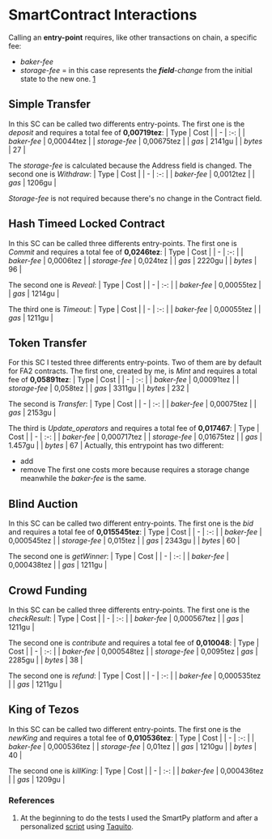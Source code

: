 # SmartContract Interactions
Calling an **entry-point** requires, like other transactions on chain, a specific fee:
* *baker-fee*
* *storage-fee* = in this case represents the ***field**-change* from the initial state to the new one.
[1](#references)

## Simple Transfer
In this SC can be called two differents entry-points.
The first one is the *deposit* and requires a total fee of **0,00719tez**:
| Type | Cost |
| - | :-: |
| *baker-fee* | 0,00044tez |
| *storage-fee* | 0,00675tez |
| *gas* | 2141gu |
| *bytes* | 27 |

The *storage-fee* is calculated because the Address field is changed.
The second one is *Withdraw*:
| Type | Cost |
| - | :-: |
| *baker-fee* | 0,0012tez |
| *gas* | 1206gu |

*Storage-fee* is not required because there's no change in the Contract field.

## Hash Timeed Locked Contract
In this SC can be called three differents entry-points.
The first one is *Commit* and requires a total fee of **0,0246tez**:
| Type | Cost |
| - | :-: |
| *baker-fee* | 0,0006tez |
| *storage-fee* | 0,024tez |
| *gas* | 2220gu |
| *bytes* | 96 |

The second one is *Reveal*:
| Type | Cost |
| - | :-: |
| *baker-fee* | 0,00055tez |
| *gas* | 1214gu |

The third one is *Timeout*:
| Type | Cost |
| - | :-: |
| *baker-fee* | 0,00055tez |
| *gas* | 1211gu |

## Token Transfer
For this SC I tested three differents entry-points.
Two of them are by default for FA2 contracts.
The first one, created by me, is *Mint* and requires a total fee of **0,05891tez**:
| Type | Cost |
| - | :-: |
| *baker-fee* | 0,00091tez |
| *storage-fee* | 0,058tez |
| *gas* | 3311gu |
| *bytes* | 232 |

The second is *Transfer*:
| Type | Cost |
| - | :-: |
| *baker-fee* | 0,00075tez |
| *gas* | 2153gu |

The third is *Update_operators* and requires a total fee of **0,017467**:
| Type | Cost |
| - | :-: |
| *baker-fee* | 0,000717tez |
| *storage-fee* | 0,01675tez |
| *gas* | 1.457gu |
| *bytes* | 67 |
Actually, this entrypoint has two different:
* add
* remove
The first one costs more because requires a storage change meanwhile the *baker-fee* is the same.


## Blind Auction
In this SC can be called two different entry-points.
The first one is the *bid* and requires a total fee of **0,015545tez**:
| Type | Cost |
| - | :-: |
| *baker-fee* | 0,000545tez |
| *storage-fee* | 0,015tez |
| *gas* | 2343gu |
| *bytes* | 60 |

The second one is *getWinner*:
| Type | Cost |
| - | :-: |
| *baker-fee* | 0,000438tez |
| *gas* | 1211gu |


## Crowd Funding
In this SC can be called three differents entry-points.
The first one is the *checkResult*:
| Type | Cost |
| - | :-: |
| *baker-fee* | 0,000567tez |
| *gas* | 1211gu |

The second one is *contribute* and requires a total fee of **0,010048**:
| Type | Cost |
| - | :-: |
| *baker-fee* | 0,000548tez |
| *storage-fee* | 0,0095tez 
| *gas* | 2285gu |
| *bytes* | 38 | 

The second one is *refund*:
| Type | Cost |
| - | :-: |
| *baker-fee* | 0,000535tez |
| *gas* | 1211gu |

## King of Tezos
In this SC can be called two different entry-points.
The first one is the *newKing* and requires a total fee of **0,010536tez**:
| Type | Cost |
| - | :-: |
| *baker-fee* | 0,000536tez |
| *storage-fee* | 0,01tez |
| *gas* | 1210gu |
| *bytes* | 40 |

The second one is *killKing*:
| Type | Cost |
| - | :-: |
| *baker-fee* | 0,000436tez |
| *gas* | 1209gu |



### References 
1. At the beginning to do the tests I used the SmartPy platform and after a personalized [script](https://github.com/TheMastro-11/SmartContractTestScript-By-Taquito-) using [Taquito](https://tezostaquito.io/).
